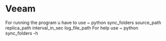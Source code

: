 # Veeam

For running the program u have to use ~ python sync_folders source_path replica_path interval_in_sec log_file_path
For help use ~ python sync_folders -h
